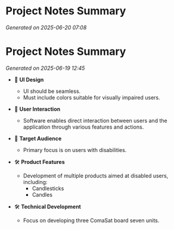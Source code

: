 # Project Notes Summary

*Generated on 2025-06-20 07:08*

# Project Notes Summary

*Generated on 2025-06-19 12:45*

- 🎨 **UI Design**
  - UI should be seamless.
  - Must include colors suitable for visually impaired users.

- 👥 **User Interaction**
  - Software enables direct interaction between users and the application through various features and actions.

- 🎯 **Target Audience**
  - Primary focus is on users with disabilities.

- 🛠️ **Product Features**
  - Development of multiple products aimed at disabled users, including:
    - Candlesticks
    - Candles

- 🛠️ **Technical Development**
  - Focus on developing three ComaSat board seven units.